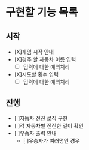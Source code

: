 # 구현할 기능 목록

## 시작

- [X]게임 시작 안내
- [X]경주 할 자동차 이름 입력
  - [ ] 입력에 대한 예외처리
- [X]시도할 횟수 입력
  - [ ] 입력에 대한 예외처리

## 진행

- [ ]자동차 전진 로직 구현
- [ ]각 자동차별 전진한 길이 확인
- [ ]우승자 출력 안내
  - [ ]우승자가 여러명인 경우
